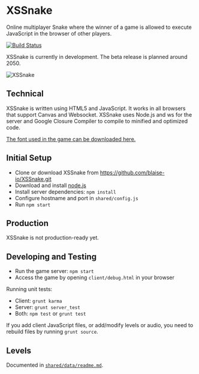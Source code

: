 # XSSnake

Online multiplayer Snake where the winner of a game is allowed to execute
JavaScript in the browser of other players.

[![Build Status](https://travis-ci.org/blaise-io/xssnake.png?branch=master)](https://travis-ci.org/blaise-io/xssnake)

XSSnake is currently in development. The beta release is planned around 2050.

![XSSnake](https://i.imgur.com/Gsz4ajb.png)

## Technical

XSSnake is written using HTML5 and JavaScript. It works in all browsers that
support Canvas and Websocket. XSSnake uses Node.js and ws for the server
and Google Closure Compiler to compile to minified and optimized code.

[The font used in the game can be downloaded here.](http://fontstruct.com/fontstructions/show/XSSnake)

## Initial Setup

 * Clone or download XSSnake from https://github.com/blaise-io/XSSnake.git
 * Download and install [node.js](http://nodejs.org/)
 * Install server dependencies: `npm install`
 * Configure hostname and port in `shared/config.js`
 * Run `npm start`

## Production

XSSnake is not production-ready yet.

## Developing and Testing

 * Run the game server: `npm start`
 * Access the game by opening `client/debug.html` in your browser

Running unit tests:

 * Client: `grunt karma`
 * Server: `grunt server_test`
 * Both: `npm test` or `grunt test`

If you add client JavaScript files, or add/modify levels or audio, you need
to rebuild files by running `grunt source`.

## Levels

Documented in [`shared/data/readme.md`](src/shared/data/readme.md).
